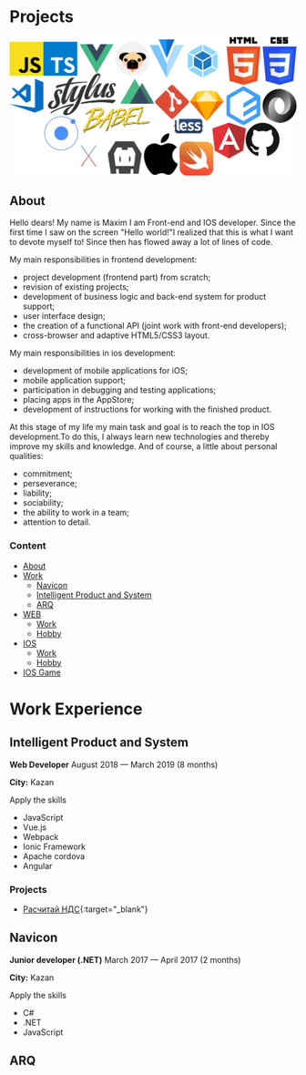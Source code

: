 # Projects
![](assets/main.png)
## About

  Hello dears! My name is Maxim I am Front-end and IOS developer. Since the first time I saw on the screen "Hello world!"I realized that this is what I want to devote myself to! Since then has flowed away a lot of lines of code.

My main responsibilities in frontend development: 
* project development (frontend part) from scratch;
* revision of existing projects;
* development of business logic and back-end system for product support;
* user interface design;
* the creation of a functional API (joint work with front-end developers);
* cross-browser and adaptive HTML5/CSS3 layout.
  
My main responsibilities in ios development:
* development of mobile applications for iOS;
* mobile application support;
* participation in debugging and testing applications;
* placing apps in the AppStore;
* development of instructions for working with the finished product.
    

Аt this stage of my life my main task and goal is to reach the top in IOS development.To do this, I always learn new technologies and thereby improve my skills and knowledge. And of course, a little about personal qualities:
* commitment;
* perseverance;
* liability;
* sociability;
* the ability to work in a team;
* attention to detail.


### Content
- [About](#about)
- [Work](#work)
  - [Navicon](#navicon)
  - [Intelligent Product and System](#intelligent-product-and-system)
  - [ARQ](#work-arq)
- [WEB](#web-development)
  - [Work](#web-work)
  - [Hobby](#web-hobby)
- [IOS](#ios-development)
  - [Work](#web-work)
  - [Hobby](#web-hobby)
- [IOS Game](#ios-game)

# Work Experience

## Intelligent Product and System

**Web Developer** August 2018 — March 2019 (8 months)

**City:** Kazan

Apply the skills
* JavaScript
* Vue.js 
* Webpack
* Ionic Framework 
* Apache cordova 
* Angular

### Projects

* [Расчитай НДС](https://xn--80aamogyqjafg2d.xn--p1ai/){:target="_blank"}





## Navicon

**Junior developer (.NET)** March 2017 — April 2017 (2 months)

**City:** Kazan

Apply the skills
* C#
* .NET
* JavaScript

## ARQ


